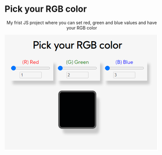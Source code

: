 # Pick your RGB color
<p align="center">My frist JS project where you can set red, green and blue values and have your RGB color</p>

<img align="center" alt="Pick your color website screenshot" title="#Pick Your RGB color" src="./assets/screenshot.png" />


